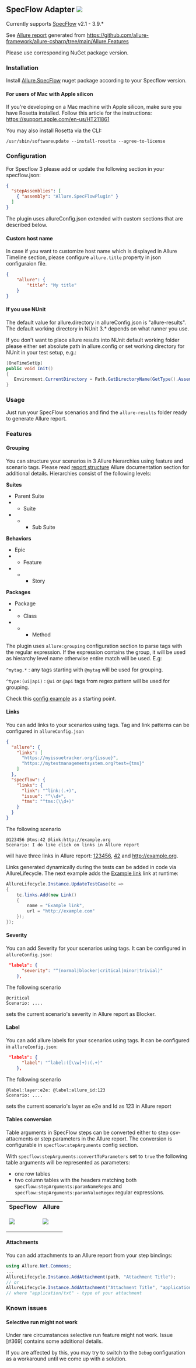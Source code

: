 ## SpecFlow Adapter  [![](http://img.shields.io/nuget/vpre/Allure.SpecFlow.svg?style=flat)](https://www.nuget.org/packages/Allure.SpecFlow)

Currently supports [SpecFlow](http://specflow.org/) v2.1 - 3.9.*

See [Allure report](https://allure-secondary.z23.web.core.windows.net/)
generated from https://github.com/allure-framework/allure-csharp/tree/main/Allure.Features

Please use corresponding NuGet package version.

### Installation

Install  [Allure.SpecFlow](https://www.nuget.org/packages/Allure.SpecFlow)
nuget package according to your Specflow version.

#### For users of Mac with Apple silicon

If you're developing on a Mac machine with Apple silicon, make sure you have
Rosetta installed. Follow this article for the instructions:
https://support.apple.com/en-us/HT211861

You may also install Rosetta via the CLI:

```shell
/usr/sbin/softwareupdate --install-rosetta --agree-to-license
```

### Configuration

For Specflow 3 please add or update the following section in your specflow.json:

```json      
{
  "stepAssemblies": [
    { "assembly": "Allure.SpecFlowPlugin" }
  ]
}
```

The plugin uses allureConfig.json extended with custom sections that are
described below.

#### Custom host name

In case if you want to customize host name which is displayed in Allure Timeline
section, please configure `allure.title` property in json configuraion file.

```json
{
    "allure": {
        "title": "My title"
    }
}
```

#### If you use NUnit

The default value for allure.directory in allureConfig.json is "allure-results".
The default working directory in NUnit 3.* depends on what runner you use.

If you don't want to place allure results into NUnit default working folder
please either set absolute path in allure.config or set working directory for
NUnit in your test setup, e.g.:

``` csharp
[OneTimeSetUp]
public void Init()
{
   Environment.CurrentDirectory = Path.GetDirectoryName(GetType().Assembly.Location);
}
```

### Usage

Just run your SpecFlow scenarios and find the `allure-results` folder ready to
generate Allure report.

### Features

#### Grouping

You can structure your scenarios in 3 Allure hierarchies using feature and
scenario tags.
Please read [report structure](https://docs.qameta.io/allure/latest/#_report_structure)
Allure documentation section for additional details. Hierarchies consist of
the following levels:

**Suites**
* Parent Suite
* * Suite
* * * Sub Suite

**Behaviors**
* Epic
* * Feature
* * * Story

**Packages**
* Package
* * Class
* * * Method

The plugin uses `allure:grouping` configuration section to parse tags with the
regular expression. If the expression contains the group, it will be used as
hierarchy level name otherwise entire match will be used. E.g:

`^mytag.*` : any tags starting with `@mytag` will be used for grouping.

`^type:(ui|api)` : `@ui` or `@api` tags from regex pattern will be used for
grouping.

Check this [config example](https://github.com/allure-framework/allure-csharp/blob/main/Tests.SpecRun/allureConfig.json)
as a starting point.

#### Links
You can add links to your scenarios using tags. Tag and link patterns can be
configured in `allureConfig.json`

``` json
{
  "allure": {
    "links": [
      "https://myissuetracker.org/{issue}",
      "https://mytestmanagementsystem.org?test={tms}"
    ]
  },
  "specflow": {
    "links": {
      "link": "^link:(.+)",
      "issue": "^\\d+",
      "tms": "^tms:(\\d+)"
    }
  }
}
```

The following scenario

``` cucumber
@123456 @tms:42 @link:http://example.org 
Scenario: I do like click on links in Allure report 
```

will have three links in Allure report:
[123456](https://myissuetracker.org/123456),
[42](https://mytestmanagementsystem.org?test=tms-42) and http://example.org.

Links generated dynamically during the tests can be added in code via
AllureLifecycle. The next example adds the [Example link](http://example.com)
link at runtime:

``` c#
AllureLifecycle.Instance.UpdateTestCase(tc =>
{
    tc.links.Add(new Link()
    {
        name = "Example link",
        url = "http://example.com"
    });
});
```

#### Severity
You can add Severity for your scenarios using tags. It can be configured in
`allureConfig.json`:

``` json
 "labels": {
      "severity": "^(normal|blocker|critical|minor|trivial)"
    },
```

The following scenario

``` cucumber
@critical
Scenario: ....
```

sets the current scenario's severity in Allure report as Blocker.

#### Label

You can add allure labels for your scenarios using tags. It can be configured
in `allureConfig.json`:

``` json
 "labels": {
      "label": "^label:([\\w]+):(.+)"
    },
```

The following scenario

``` cucumber
@label:layer:e2e: @label:allure_id:123
Scenario: ....
```

sets the current scenario's layer as e2e and Id as 123 in Allure report

#### Tables conversion

Table arguments in SpecFlow steps can be converted either to step
csv-attacments or step parameters in the Allure report. The conversion is
configurable in `specflow:stepArguments` config section.

With `specflow:stepArguments:convertToParameters` set to `true` the following
table arguments will be represented as parameters:

* one row tables
* two column tables with the headers matching both
  `specflow:stepArguments:paramNameRegex` and
  `specflow:stepArguments:paramValueRegex` regular expressions.

<table>
<th>SpecFlow</th>
<th>Allure</th>
<tr>
<td>

![](https://github.com/allure-framework/allure-csharp/blob/main/img/wiki-step-all.PNG)

</td>
<td>

![](https://github.com/allure-framework/allure-csharp/blob/main/img/allure-step-all.PNG)

</td>
</tr>
</table>

#### Attachments

You can add attachments to an Allure report from your step bindings:

```csharp
using Allure.Net.Commons;
...
AllureLifecycle.Instance.AddAttachment(path, "Attachment Title");
// or
AllureLifecycle.Instance.AddAttachment("Attachment Title", "application/txt", "path");
// where "application/txt" - type of your attachment
```

### Known issues

#### Selective run might not work

Under rare circumstances selective run feature might not work.
Issue [#369] contains some additional details.

If you are affected by this, you may try to switch to the `Debug` configuration
as a workaround until we come up with a solution.
